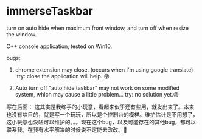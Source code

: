# immerseTaskbar
turn on auto hide when maximum front window, and turn off when resize the window. 

C++ console application, tested on Win10.


bugs:
1. chrome extension may close. (occurs when I'm using google translate) 
    try: close the application will help. :stuck_out_tongue_closed_eyes:

2. Auto turn off "auto hide taskbar" may not work on some modified system, which may cause a little problem...
    try: no solution yet.:sweat:


写在后面：
  这其实是我练手的小玩意，看起来似乎还有些用，就发出来了。本来也没有啥目的，就是写一个玩玩，所以是个控制台的模样。维护估计是不用想了，这小玩意也没啥可以维护的。。。现在这个bug，以及可能存在的其他bug，都可以联系我，在我有水平解决的时候说不定能去改改。:grimacing: